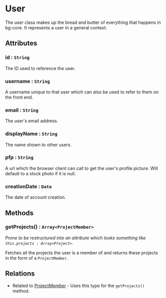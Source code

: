 User
====

The user class makes up the bread and butter of everything that happens in bg-core. It represents a user in a general context.

## Attributes

### id : `String`

The ID used to reference the user.

### username : `String`

A username unique to that user which can also be used to refer to them on the front end.

### email : `String`

The user's email address.

### displayName : `String`

The name shown to other users.

### pfp : `String`

A url which the browser client can call to get the user's profile picture. Will default to a stock photo if it is null.

### creationDate : `Date`

The date of account creation.

## Methods

### getProjects() : `Array<ProjectMember>`

*Prone to be restructured into an attribute which looks something like `this.projects : Array<Project>`.*

Fetches all the projects the user is a member of and returns these projects in the form of a `ProjectMember`.

## Relations

- Related to [ProjectMember](./projectMember.md) - Uses this type for the `getProjects()` method.

